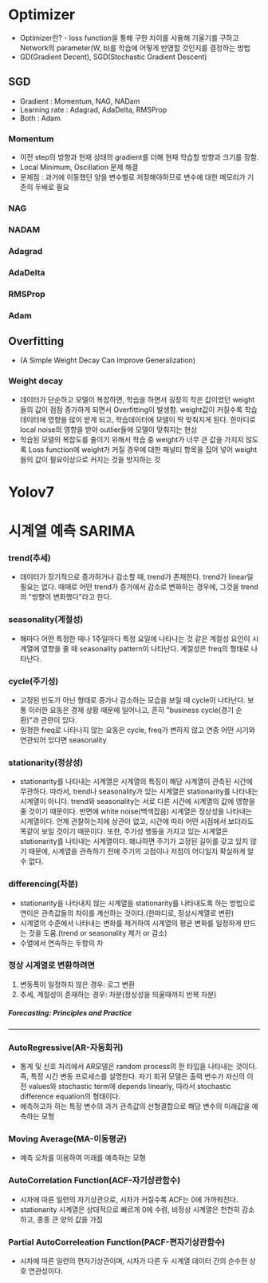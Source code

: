 # Optimizer
- Optimizer란? - loss function을 통해 구한 차이를 사용해 기울기를 구하고 Network의 parameter(W, b)를 학습에 어떻게 반영할 것인지를 결정하는 방법
- GD(Gradient Decent), SGD(Stochastic Gradient Descent)


## SGD
- Gradient : Momentum, NAG, NADam
- Learning rate : Adagrad, AdaDelta, RMSProp
- Both : Adam


### Momentum
- 이전 step의 방향과 현재 상태의 gradient를 더해 현재 학습할 방향과 크기를 정함.
- Local Minimum, Oscillation 문제 해결
- 문제점 : 과거에 이동했던 양을 변수별로 저장해야하므로 변수에 대한 메모리가 기존의 두배로 필요


### NAG

### NADAM

### Adagrad

### AdaDelta

### RMSProp

### Adam

## Overfitting
- (A Simple Weight Decay Can Improve Generalization)
### Weight decay
- 데이터가 단순하고 모델이 복잡하면, 학습을 하면서 굉장히 작은 값이었던 weight들의 값이 점점 증가하게 되면서 Overfitting이 발생함. weight값이 커질수록 학습데이터에 영향을 많이 받게 되고, 학습데이터에 모델이 딱 맞춰지게 된다. 한마디로 local noise의 영향을 받아 outlier들에 모델이 맞춰지는 현상
- 학습된 모델의 복잡도를 줄이기 위해서 학습 중 weight가 너무 큰 값을 가지지 않도록 Loss function에 weight가 커질 경우에 대한 패널티 항목을 집어 넣어 weight들의 값이 필요이상으로 커지는 것을 방지하는 것


# Yolov7

# 시계열 예측 SARIMA
### trend(추세)
- 데이터가 장기적으로 증가하거나 감소할 때, trend가 존재한다. trend가 linear일 필요는 없다. 때때로 어떤 trend가 증가에서 감소로 변화하는 경우에, 그것을 trend의 "방향이 변화했다"라고 한다.
### seasonality(계절성)
- 해마다 어떤 특정한 때나 1주일마다 특정 요일에 나타나는 것 같은 계절성 요인이 시계열에 영향을 줄 때 seasonality pattern이 나타난다. 계절성은 freq의 형태로 나타난다.
### cycle(주기성)
- 고정된 빈도가 아닌 형태로 증가나 감소하는 모습을 보일 때 cycle이 나타난다. 보통 이러한 요동은 경제 상황 때문에 일어나고, 흔히 "business cycle(경기 순환)"과 관련이 있다.
- 일정한 freq로 나타나지 않는 요동은 cycle, freq가 변하지 않고 연중 어떤 시기와 연관되어 있다면 seasonality
### stationarity(정상성)
- stationarity를 나타내는 시계열은 시계열의 특징이 해당 시계열이 관측된 시간에 무관하다. 따라서, trend나 seasonality가 있는 시계열은 stationarity를 나타내는 시계열이 아니다. trend와 seasonality는 서로 다른 시간에 시계열의 값에 영향을 줄 것이기 때문이다. 반면에 white noise(백색잡음) 시계열은 정상성을 나타내는 시계열이다. 언제 관찰하는지에 상관이 없고, 시간에 따라 어떤 시점에서 보더라도 똑같이 보일 것이기 때문이다. 또한, 주기성 행동을 가지고 있는 시계열은 stationarity를 나타내는 시계열이다. 왜냐하면 주기가 고정된 길이를 갖고 있지 않기 때문에, 시계열을 관측하기 전에 주기의 고점이나 저점이 어디일지 확실하게 알 수 없다.
### differencing(차분)
- stationarity을 나타내지 않는 시계열을 stationarity를 나타내도록 하는 방법으로 연이은 관측값들의 차이를 계산하는 것이다.(한마디로, 정상시계열로 변환)
- 시계열의 수준에서 나타내는 변화를 제거하여 시계열의 평균 변화를 일정하게 만드는 것을 도움.(trend or seasonality 제거 or 감소)
- 수열에서 연속하는 두항의 차
### 정상 시계열로 변환하려면
1. 변동폭이 일정하지 않은 경우: 로그 변환
2. 추세, 계절성이 존재하는 경우: 차분(정상성을 띄울때까지 반복 차분)
##### Forecasting: Principles and Practice
***
### AutoRegressive(AR-자동회귀)
- 통계 및 신호 처리에서 AR모델은 random process의 한 타입을 나타내는 것이다. 즉, 특정 시간 변동 프로세스를 설명한다. 자기 회귀 모델은 출력 변수가 자신의 이전 values와 stochastic term에 depends linearly, 따라서 stochastic difference equation의 형태이다.
- 예측하고자 하는 특정 변수의 과거 관측값의 선형결합으로 해당 변수의 미래값을 예측하는 모형
### Moving Average(MA-이동평균)
- 예측 오차를 이용하여 미래를 예측하는 모형
### AutoCorrelation Function(ACF-자기상관함수)
- 시차에 따른 일련의 자기상관으로, 시차가 커질수록 ACF는 0에 가까워진다.
- stationarity 시계열은 상대적으로 빠르게 0에 수렴, 비정상 시계열은 천천히 감소하고, 종종 큰 양의 값을 가짐
### Partial AutoCorreleation Function(PACF-편자기상관함수)
- 시차에 따른 일련의 편자기상관이며, 시차가 다른 두 시계열 데이터 간의 순수한 상호 연관성이다.


